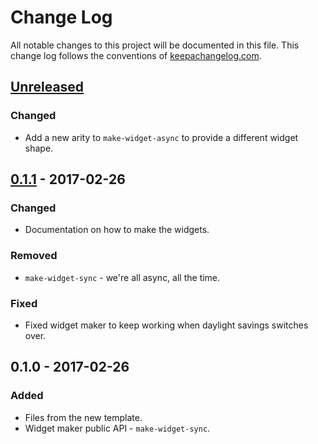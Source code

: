# Change Log
All notable changes to this project will be documented in this file. This change log follows the conventions of [keepachangelog.com](http://keepachangelog.com/).

## [Unreleased]
### Changed
- Add a new arity to `make-widget-async` to provide a different widget shape.

## [0.1.1] - 2017-02-26
### Changed
- Documentation on how to make the widgets.

### Removed
- `make-widget-sync` - we're all async, all the time.

### Fixed
- Fixed widget maker to keep working when daylight savings switches over.

## 0.1.0 - 2017-02-26
### Added
- Files from the new template.
- Widget maker public API - `make-widget-sync`.

[Unreleased]: https://github.com/your-name/chain-api/compare/0.1.1...HEAD
[0.1.1]: https://github.com/your-name/chain-api/compare/0.1.0...0.1.1
